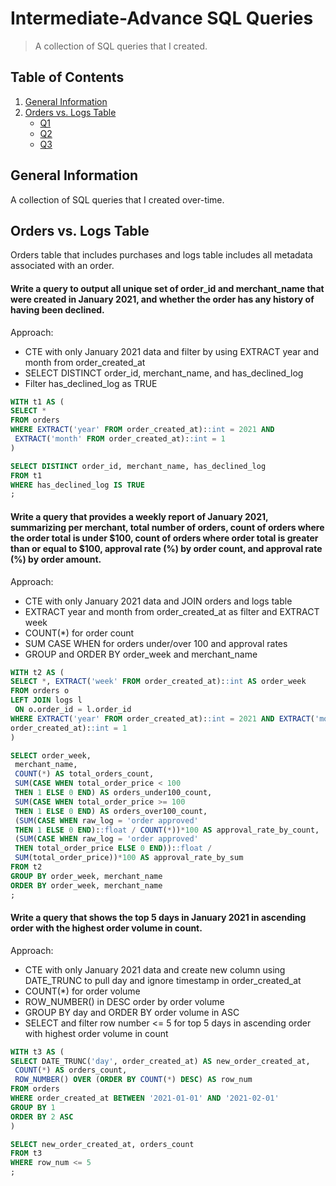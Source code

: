 # Intermediate-Advance SQL Queries
> A collection of SQL queries that I created.

Table of Contents
---
1. [General Information](#general-information)
2. [Orders vs. Logs Table](#)
    * [Q1](#write-a-query-to-output-all-unique-set-of-order_id-and-merchant_name-that-were-created-in-january-2021-and-whether-the-order-has-any-history-of-having-been-declined)
    * [Q2](#write-a-query-that-provides-a-weekly-report-of-january-2021-summarizing-per-merchant-total-number-of-orders-count-of-orders-where-the-order-total-is-under-100-count-of-orders-where-order-total-is-greater-than-or-equal-to-100-approval-rate--by-order-count-and-approval-rate--by-order-amount)
    * [Q3](#write-a-query-that-shows-the-top-5-days-in-january-2021-in-ascending-order-with-the-highest-order-volume-in-count)

General Information
---
A collection of SQL queries that I created over-time. 


Orders vs. Logs Table
---
Orders table that includes purchases and logs table includes all metadata associated with an order. 

#### Write a query to output all unique set of order_id and merchant_name that were created in January 2021, and whether the order has any history of having been declined.

Approach:
* CTE with only January 2021 data and filter by using EXTRACT year and month from order_created_at
* SELECT DISTINCT order_id, merchant_name, and has_declined_log 
* Filter has_declined_log as TRUE 

```sql
WITH t1 AS ( 
SELECT * 
FROM orders 
WHERE EXTRACT('year' FROM order_created_at)::int = 2021 AND 
 EXTRACT('month' FROM order_created_at)::int = 1 
) 

SELECT DISTINCT order_id, merchant_name, has_declined_log 
FROM t1 
WHERE has_declined_log IS TRUE 
; 
```

#### Write a query that provides a weekly report of January 2021, summarizing per merchant, total number of orders, count of orders where the order total is under $100, count of orders where order total is greater than or equal to $100, approval rate (%) by order count, and approval rate (%) by order amount.

Approach:
* CTE with only January 2021 data and JOIN orders and logs table 
* EXTRACT year and month from order_created_at as filter and EXTRACT week 
* COUNT(*) for order count 
* SUM CASE WHEN for orders under/over 100 and approval rates 
* GROUP and ORDER BY order_week and merchant_name

```sql
WITH t2 AS ( 
SELECT *, EXTRACT('week' FROM order_created_at)::int AS order_week 
FROM orders o 
LEFT JOIN logs l 
 ON o.order_id = l.order_id 
WHERE EXTRACT('year' FROM order_created_at)::int = 2021 AND EXTRACT('month' FROM 
order_created_at)::int = 1 
) 

SELECT order_week, 
 merchant_name, 
 COUNT(*) AS total_orders_count, 
 SUM(CASE WHEN total_order_price < 100 
 THEN 1 ELSE 0 END) AS orders_under100_count, 
 SUM(CASE WHEN total_order_price >= 100 
 THEN 1 ELSE 0 END) AS orders_over100_count, 
 (SUM(CASE WHEN raw_log = 'order approved' 
 THEN 1 ELSE 0 END)::float / COUNT(*))*100 AS approval_rate_by_count, 
 (SUM(CASE WHEN raw_log = 'order approved' 
 THEN total_order_price ELSE 0 END))::float / 
 SUM(total_order_price))*100 AS approval_rate_by_sum 
FROM t2 
GROUP BY order_week, merchant_name 
ORDER BY order_week, merchant_name 
;
```

#### Write a query that shows the top 5 days in January 2021 in ascending order with the highest order volume in count.

Approach:
* CTE with only January 2021 data and create new column using DATE_TRUNC to pull day and ignore timestamp in order_created_at
* COUNT(*) for order volume 
* ROW_NUMBER() in DESC order by order volume 
* GROUP BY day and ORDER BY order volume in ASC 
* SELECT and filter row number <= 5 for top 5 days in ascending order with highest order volume in count

```sql
WITH t3 AS ( 
SELECT DATE_TRUNC('day', order_created_at) AS new_order_created_at, 
 COUNT(*) AS orders_count, 
 ROW_NUMBER() OVER (ORDER BY COUNT(*) DESC) AS row_num 
FROM orders 
WHERE order_created_at BETWEEN '2021-01-01' AND '2021-02-01' 
GROUP BY 1 
ORDER BY 2 ASC 
) 

SELECT new_order_created_at, orders_count 
FROM t3 
WHERE row_num <= 5 
;
```


